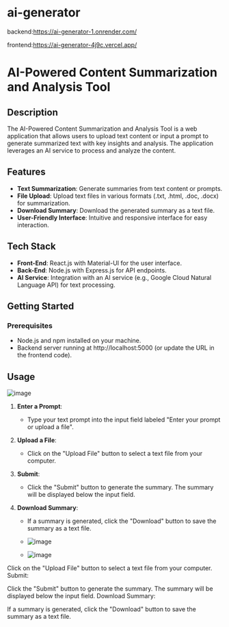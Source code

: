 # ai-generator
backend:https://ai-generator-1.onrender.com/

frontend:https://ai-generator-4j9c.vercel.app/
# AI-Powered Content Summarization and Analysis Tool

## Description

The AI-Powered Content Summarization and Analysis Tool is a web application that allows users to upload text content or input a prompt to generate summarized text with key insights and analysis. The application leverages an AI service to process and analyze the content.

## Features

- **Text Summarization**: Generate summaries from text content or prompts.
- **File Upload**: Upload text files in various formats (.txt, .html, .doc, .docx) for summarization.
- **Download Summary**: Download the generated summary as a text file.
- **User-Friendly Interface**: Intuitive and responsive interface for easy interaction.

## Tech Stack

- **Front-End**: React.js with Material-UI for the user interface.
- **Back-End**: Node.js with Express.js for API endpoints.
- **AI Service**: Integration with an AI service (e.g., Google Cloud Natural Language API) for text processing.

## Getting Started

### Prerequisites

- Node.js and npm installed on your machine.
- Backend server running at http://localhost:5000 (or update the URL in the frontend code).

## Usage
![image](https://github.com/user-attachments/assets/6a52cfc2-2cbb-4195-8de3-4465bbed40b8)


1. **Enter a Prompt**:
   - Type your text prompt into the input field labeled "Enter your prompt or upload a file".

2. **Upload a File**:
   - Click on the "Upload File" button to select a text file from your computer.

3. **Submit**:
   - Click the "Submit" button to generate the summary. The summary will be displayed below the input field.

4. **Download Summary**:
   - If a summary is generated, click the "Download" button to save the summary as a text file.
   - ![image](https://github.com/user-attachments/assets/55f30f8c-2e54-46b9-9c50-1e58be87aeaa)

   - ![image](https://github.com/user-attachments/assets/7e660500-bf8e-4954-8a49-8ed378857afa)


Click on the "Upload File" button to select a text file from your computer.
Submit:

Click the "Submit" button to generate the summary. The summary will be displayed below the input field.
Download Summary:

If a summary is generated, click the "Download" button to save the summary as a text file.


